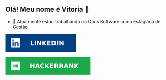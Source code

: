 ## Olá! Meu nome é Vitoria 👋

- 🔭 Atualmente estou trabalhando na Opus Software como Estagiária de Gestão
<!-- - 🌱 Gosto muito de Front end e atualmente estou estudando Angular -->


<!-- ### :phone: Conheça um pouco mais sobre mim aqui:  -->

<!-- The link we want our bower bird to point to -->
[1]: www.linkedin.com/in/vitoria-rodrigues
<!-- The image url we want to use for our img tag source -->
[2]: https://github.com/purpleviv/purpleviv/blob/main/LINKEDIN-004182.svg
[![Linkedin logo][2]][1]

[3]: https://www.hackerrank.com/airotiv?h_r=internal-search&hr_r=1

[4]: https://github.com/purpleviv/purpleviv/blob/main/hackerrank-1BA94C.svg
[![Hackerrank logo][4]][3]

<!-- ![LinkedIn](https://img.shields.io/badge/LINKEDIN-004182?style=for-the-badge&logo=LinkedIn&logoColor=white) -->
<!--
**purpleviv/purpleviv** is a ✨ _special_ ✨ repository because its `README.md` (this file) appears on your GitHub profile.

Here are some ideas to get you started:

- 🔭 I’m currently working on ...
- 🌱 I’m currently learning ...
- 👯 I’m looking to collaborate on ...
- 🤔 I’m looking for help with ...
- 💬 Ask me about ...
- 📫 How to reach me: ...
- 😄 Pronouns: ...
- ⚡ Fun fact: ...
-->
